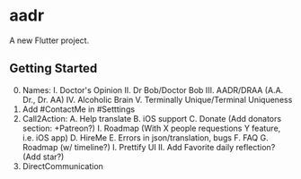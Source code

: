 # aadr

A new Flutter project.

## Getting Started
00. Names:
        I.      Doctor's Opinion
        II.     Dr Bob/Doctor Bob
        III.    AADR/DRAA (A.A. Dr., Dr. AA)
        IV.     Alcoholic Brain
        V.      Terminally Unique/Terminal Uniqueness
01. Add #ContactMe in #Setttings
02. Call2Action:
        A. Help translate
        B. iOS support
        C. Donate (Add donators section: +Patreon?)
                I. Roadmap (With X people requestions Y feature, i.e. iOS app)
        D. HireMe
        E. Errors in json/translation, bugs
        F. FAQ
        G. Roadmap (w/ timeline?)
                I. Prettify UI
                II. Add Favorite daily reflection? (Add star?)
03. DirectCommunication
